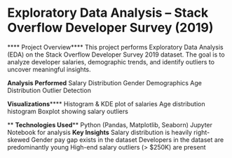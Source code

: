 # Exploratory Data Analysis – Stack Overflow Developer Survey (2019)

**** Project Overview****
This project performs Exploratory Data Analysis (EDA) on the Stack Overflow Developer Survey 2019 dataset.
The goal is to analyze developer salaries, demographic trends, and identify outliers to uncover meaningful insights.

 **Analysis Performed**
Salary Distribution
Gender Demographics
Age Distribution
Outlier Detection

 **Visualizations******
Histogram & KDE plot of salaries
Age distribution histogram
Boxplot showing salary outliers

** **Technologies Used****
Python (Pandas, Matplotlib, Seaborn)
Jupyter Notebook for analysis
**Key Insights**
Salary distribution is heavily right-skewed
Gender pay gap exists in the dataset
Developers in the dataset are predominantly young
High-end salary outliers (> $250K) are present
